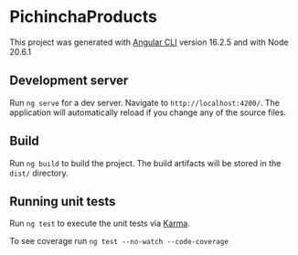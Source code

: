 # PichinchaProducts

This project was generated with [Angular CLI](https://github.com/angular/angular-cli) version 16.2.5 and with Node 20.6.1

## Development server

Run `ng serve` for a dev server. Navigate to `http://localhost:4200/`. The application will automatically reload if you change any of the source files.
## Build

Run `ng build` to build the project. The build artifacts will be stored in the `dist/` directory.

## Running unit tests

Run `ng test` to execute the unit tests via [Karma](https://karma-runner.github.io).

To see coverage run `ng test --no-watch --code-coverage`